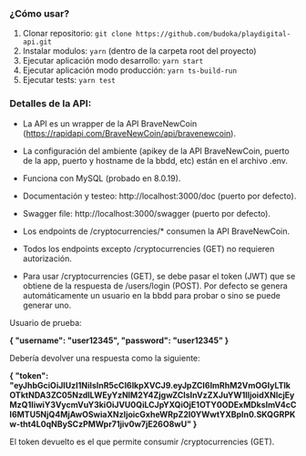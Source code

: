 ### ¿Cómo usar?

1) Clonar repositorio: ```git clone https://github.com/budoka/playdigital-api.git```
2) Instalar modulos: ```yarn``` (dentro de la carpeta root del proyecto)
3) Ejecutar aplicación modo desarrollo: ```yarn start```
4) Ejecutar aplicación modo producción: ```yarn ts-build-run```
5) Ejecutar tests: ```yarn test```

### Detalles de la API:

- La API es un wrapper de la API BraveNewCoin (https://rapidapi.com/BraveNewCoin/api/bravenewcoin). 

- La configuración del ambiente (apikey de la API BraveNewCoin, puerto de la app, puerto y hostname de la bbdd, etc) están en el archivo .env. 
- Funciona con MySQL (probado en 8.0.19).
- Documentación y testeo: http://localhost:3000/doc (puerto por defecto).
- Swagger file: http://localhost:3000/swagger (puerto por defecto).

- Los endpoints de /cryptocurrencies/* consumen la API BraveNewCoin.
- Todos los endpoints excepto /cryptocurrencies (GET) no requieren autorización.
- Para usar /cryptocurrencies (GET), se debe pasar el token (JWT) que se obtiene de la respuesta de /users/login (POST). Por defecto se genera automáticamente un usuario en la bbdd para probar o sino se puede generar uno.

Usuario de prueba:

**{
  "username": "user12345",
  "password": "user12345"
}**

Debería devolver una respuesta como la siguiente:

**{
  "token": "eyJhbGciOiJIUzI1NiIsInR5cCI6IkpXVCJ9.eyJpZCI6ImRhM2VmOGIyLTlkOTktNDA3ZC05NzdlLWEyYzNlM2Y4ZjgwZCIsInVzZXJuYW1lIjoidXNlcjEyMzQ1IiwiY3VycmVuY3kiOiJVU0QiLCJpYXQiOjE1OTY0ODExMDksImV4cCI6MTU5NjQ4MjAwOSwiaXNzIjoicGxheWRpZ2l0YWwtYXBpIn0.SKQGRPKw-tht4L0qNBySCzPMWpr71jiv0w7jE26O8wU"
}**

El token devuelto es el que permite consumir /cryptocurrencies (GET).
